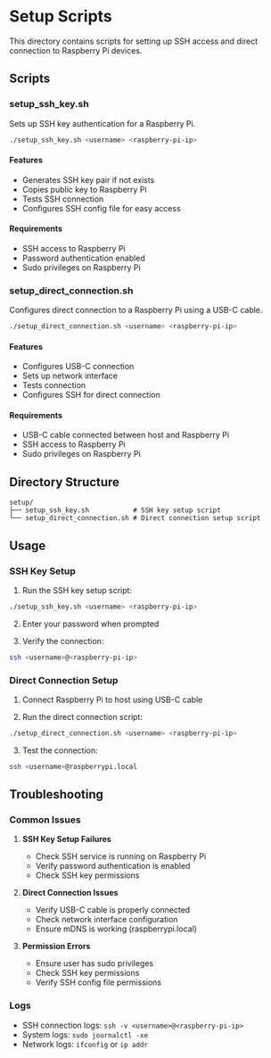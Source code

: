 # Setup Scripts

This directory contains scripts for setting up SSH access and direct connection to Raspberry Pi devices.

## Scripts

### setup_ssh_key.sh

Sets up SSH key authentication for a Raspberry Pi.

```bash
./setup_ssh_key.sh <username> <raspberry-pi-ip>
```

#### Features
- Generates SSH key pair if not exists
- Copies public key to Raspberry Pi
- Tests SSH connection
- Configures SSH config file for easy access

#### Requirements
- SSH access to Raspberry Pi
- Password authentication enabled
- Sudo privileges on Raspberry Pi

### setup_direct_connection.sh

Configures direct connection to a Raspberry Pi using a USB-C cable.

```bash
./setup_direct_connection.sh <username> <raspberry-pi-ip>
```

#### Features
- Configures USB-C connection
- Sets up network interface
- Tests connection
- Configures SSH for direct connection

#### Requirements
- USB-C cable connected between host and Raspberry Pi
- SSH access to Raspberry Pi
- Sudo privileges on Raspberry Pi

## Directory Structure

```
setup/
├── setup_ssh_key.sh           # SSH key setup script
└── setup_direct_connection.sh # Direct connection setup script
```

## Usage

### SSH Key Setup

1. Run the SSH key setup script:
```bash
./setup_ssh_key.sh <username> <raspberry-pi-ip>
```

2. Enter your password when prompted

3. Verify the connection:
```bash
ssh <username>@<raspberry-pi-ip>
```

### Direct Connection Setup

1. Connect Raspberry Pi to host using USB-C cable

2. Run the direct connection script:
```bash
./setup_direct_connection.sh <username> <raspberry-pi-ip>
```

3. Test the connection:
```bash
ssh <username>@raspberrypi.local
```

## Troubleshooting

### Common Issues

1. **SSH Key Setup Failures**
   - Check SSH service is running on Raspberry Pi
   - Verify password authentication is enabled
   - Check SSH key permissions

2. **Direct Connection Issues**
   - Verify USB-C cable is properly connected
   - Check network interface configuration
   - Ensure mDNS is working (raspberrypi.local)

3. **Permission Errors**
   - Ensure user has sudo privileges
   - Check SSH key permissions
   - Verify SSH config file permissions

### Logs

- SSH connection logs: `ssh -v <username>@<raspberry-pi-ip>`
- System logs: `sudo journalctl -xe`
- Network logs: `ifconfig` or `ip addr` 
